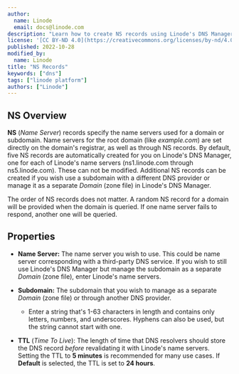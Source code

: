 ```yaml
---
author:
  name: Linode
  email: docs@linode.com
description: "Learn how to create NS records using Linode's DNS Manager"
license: '[CC BY-ND 4.0](https://creativecommons.org/licenses/by-nd/4.0)'
published: 2022-10-28
modified_by:
  name: Linode
title: "NS Records"
keywords: ["dns"]
tags: ["linode platform"]
authors: ["Linode"]
---
```


## NS Overview

**NS** (*Name Server*) records specify the name servers used for a domain or subdomain. Name servers for the root domain (like *example.com*) are set directly on the domain's registrar, as well as through NS records. By default, five NS records are automatically created for you on Linode's DNS Manager, one for each of Linode's name servers (ns1.linode.com through ns5.linode.com). These can not be modified. Additional NS records can be created if you wish use a subdomain with a different DNS provider or manage it as a separate *Domain* (zone file) in Linode's DNS Manager.

The order of NS records does not matter. A random NS record for a domain will be provided when the domain is queried. If one name server fails to respond, another one will be queried.

## Properties

- **Name Server:** The name server you wish to use. This could be name server corresponding with a third-party DNS service. If you wish to still use Linode's DNS Manager but manage the subdomain as a separate *Domain* (zone file), enter Linode's name servers.

- **Subdomain:** The subdomain that you wish to manage as a separate *Domain* (zone file) or through another DNS provider.

    - Enter a string that's 1-63 characters in length and contains only letters, numbers, and underscores. Hyphens can also be used, but the string cannot start with one.

- **TTL** (*Time To Live*): The length of time that DNS resolvers should store the DNS record *before* revalidating it with Linode's name servers. Setting the TTL to **5 minutes** is recommended for many use cases. If **Default** is selected, the TTL is set to **24 hours**.